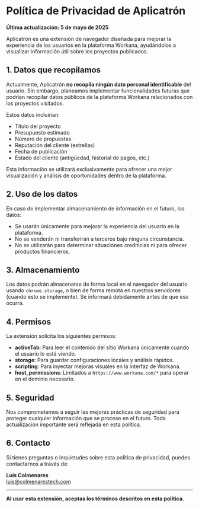 # Política de Privacidad de Aplicatrón

**Última actualización: 5 de mayo de 2025**

Aplicatrón es una extensión de navegador diseñada para mejorar la experiencia de los usuarios en la plataforma Workana, ayudándolos a visualizar información útil sobre los proyectos publicados.

## 1. Datos que recopilamos

Actualmente, Aplicatrón **no recopila ningún dato personal identificable** del usuario. Sin embargo, planeamos implementar funcionalidades futuras que podrían recopilar datos públicos de la plataforma Workana relacionados con los proyectos visitados.

Estos datos incluirían:

- Título del proyecto
- Presupuesto estimado
- Número de propuestas
- Reputación del cliente (estrellas)
- Fecha de publicación
- Estado del cliente (antigüedad, historial de pagos, etc.)

Esta información se utilizará exclusivamente para ofrecer una mejor visualización y análisis de oportunidades dentro de la plataforma.

## 2. Uso de los datos

En caso de implementar almacenamiento de información en el futuro, los datos:

- Se usarán únicamente para mejorar la experiencia del usuario en la plataforma.
- No se venderán ni transferirán a terceros bajo ninguna circunstancia.
- No se utilizarán para determinar situaciones crediticias ni para ofrecer productos financieros.

## 3. Almacenamiento

Los datos podrán almacenarse de forma local en el navegador del usuario usando `chrome.storage`, o bien de forma remota en nuestros servidores (cuando esto se implemente). Se informará debidamente antes de que eso ocurra.

## 4. Permisos

La extensión solicita los siguientes permisos:

- **activeTab**: Para leer el contenido del sitio Workana únicamente cuando el usuario lo está viendo.
- **storage**: Para guardar configuraciones locales y análisis rápidos.
- **scripting**: Para inyectar mejoras visuales en la interfaz de Workana.
- **host_permissions**: Limitados a `https://www.workana.com/*` para operar en el dominio necesario.

## 5. Seguridad

Nos comprometemos a seguir las mejores prácticas de seguridad para proteger cualquier información que se procese en el futuro. Toda actualización importante será reflejada en esta política.

## 6. Contacto

Si tienes preguntas o inquietudes sobre esta política de privacidad, puedes contactarnos a través de:

**Luis Colmenares**  
luis@colmenarestech.com

---

**Al usar esta extensión, aceptas los términos descritos en esta política.**
